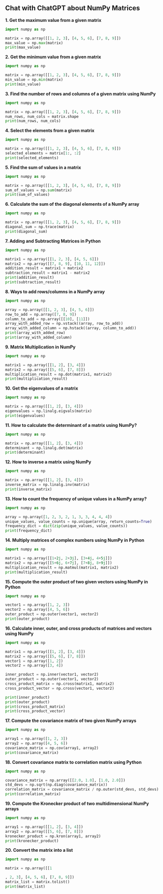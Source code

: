 ## Chat with ChatGPT about NumPy Matrices

**1. Get the maximum value from a given matrix**
```python
import numpy as np

matrix = np.array([[1, 2, 3], [4, 5, 6], [7, 8, 9]])
max_value = np.max(matrix)
print(max_value)
```

**2. Get the minimum value from a given matrix**
```python
import numpy as np

matrix = np.array([[1, 2, 3], [4, 5, 6], [7, 8, 9]])
min_value = np.min(matrix)
print(min_value)
```

**3. Find the number of rows and columns of a given matrix using NumPy**
```python
import numpy as np

matrix = np.array([[1, 2, 3], [4, 5, 6], [7, 8, 9]])
num_rows, num_cols = matrix.shape
print(num_rows, num_cols)
```

**4. Select the elements from a given matrix**
```python
import numpy as np

matrix = np.array([[1, 2, 3], [4, 5, 6], [7, 8, 9]])
selected_elements = matrix[1:, :2]
print(selected_elements)
```

**5. Find the sum of values in a matrix**
```python
import numpy as np

matrix = np.array([[1, 2, 3], [4, 5, 6], [7, 8, 9]])
sum_of_values = np.sum(matrix)
print(sum_of_values)
```

**6. Calculate the sum of the diagonal elements of a NumPy array**
```python
import numpy as np

matrix = np.array([[1, 2, 3], [4, 5, 6], [7, 8, 9]])
diagonal_sum = np.trace(matrix)
print(diagonal_sum)
```

**7. Adding and Subtracting Matrices in Python**
```python
import numpy as np

matrix1 = np.array([[1, 2, 3], [4, 5, 6]])
matrix2 = np.array([[7, 8, 9], [10, 11, 12]])
addition_result = matrix1 + matrix2
subtraction_result = matrix1 - matrix2
print(addition_result)
print(subtraction_result)
```

**8. Ways to add rows/columns in a NumPy array**
```python
import numpy as np

array = np.array([[1, 2, 3], [4, 5, 6]])
row_to_add = np.array([7, 8, 9])
column_to_add = np.array([[10], [11]])
array_with_added_row = np.vstack((array, row_to_add))
array_with_added_column = np.hstack((array, column_to_add))
print(array_with_added_row)
print(array_with_added_column)
```

**9. Matrix Multiplication in NumPy**
```python
import numpy as np

matrix1 = np.array([[1, 2], [3, 4]])
matrix2 = np.array([[5, 6], [7, 8]])
multiplication_result = np.dot(matrix1, matrix2)
print(multiplication_result)
```

**10. Get the eigenvalues of a matrix**
```python
import numpy as np

matrix = np.array([[1, 2], [3, 4]])
eigenvalues = np.linalg.eigvals(matrix)
print(eigenvalues)
```

**11. How to calculate the determinant of a matrix using NumPy?**
```python
import numpy as np

matrix = np.array([[1, 2], [3, 4]])
determinant = np.linalg.det(matrix)
print(determinant)
```

**12. How to inverse a matrix using NumPy**
```python
import numpy as np

matrix = np.array([[1, 2], [3, 4]])
inverse_matrix = np.linalg.inv(matrix)
print(inverse_matrix)
```

**13. How to count the frequency of unique values in a NumPy array?**
```python
import numpy as np

array = np.array([1, 2, 3, 2, 1, 3, 3, 4, 4, 4])
unique_values, value_counts = np.unique(array, return_counts=True)
frequency_dict = dict(zip(unique_values, value_counts))
print(frequency_dict)
```

**14. Multiply matrices of complex numbers using NumPy in Python**
```python
import numpy as np

matrix1 = np.array([[1+2j, 2+3j], [3+4j, 4+5j]])
matrix2 = np.array([[5+6j, 6+7j], [7+8j, 8+9j]])
multiplication_result = np.matmul(matrix1, matrix2)
print(multiplication_result)
```

**15. Compute the outer product of two given vectors using NumPy in Python**
```python
import numpy as np

vector1 = np.array([1, 2, 3])
vector2 = np.array([4, 5, 6])
outer_product = np.outer(vector1, vector2)
print(outer_product)
```

**16. Calculate inner, outer, and cross products of matrices and vectors using NumPy**
```python
import numpy as np

matrix1 = np.array([[1, 2], [3, 4]])
matrix2 = np.array([[5, 6], [7, 8]])
vector1 = np.array([1, 2])
vector2 = np.array([3, 4])

inner_product = np.inner(vector1, vector2)
outer_product = np.outer(vector1, vector2)
cross_product_matrix = np.cross(matrix1, matrix2)
cross_product_vector = np.cross(vector1, vector2)

print(inner_product)
print(outer_product)
print(cross_product_matrix)
print(cross_product_vector)
```

**17. Compute the covariance matrix of two given NumPy arrays**
```python
import numpy as np

array1 = np.array([1, 2, 3])
array2 = np.array([4, 5, 6])
covariance_matrix = np.cov(array1, array2)
print(covariance_matrix)
```

**18. Convert covariance matrix to correlation matrix using Python**
```python
import numpy as np

covariance_matrix = np.array([[2.0, 1.0], [1.0, 2.0]])
std_devs = np.sqrt(np.diag(covariance_matrix))
correlation_matrix = covariance_matrix / np.outer(std_devs, std_devs)
print(correlation_matrix)
```

**19. Compute the Kronecker product of two multidimensional NumPy arrays**
```python
import numpy as np

array1 = np.array([[1, 2], [3, 4]])
array2 = np.array([[5, 6], [7, 8]])
kronecker_product = np.kron(array1, array2)
print(kronecker_product)
```

**20. Convert the matrix into a list**
```python
import numpy as np

matrix = np.array([[1

, 2, 3], [4, 5, 6], [7, 8, 9]])
matrix_list = matrix.tolist()
print(matrix_list)
```